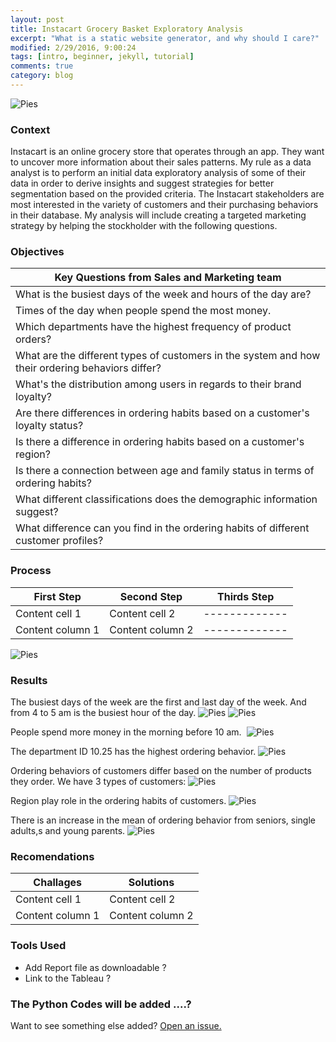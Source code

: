 ```yaml
---
layout: post
title: Instacart Grocery Basket Exploratory Analysis 
excerpt: "What is a static website generator, and why should I care?"
modified: 2/29/2016, 9:00:24
tags: [intro, beginner, jekyll, tutorial]
comments: true
category: blog
---
```


![Pies](https://morwarid1.github.io/images/instacart_images/bk.png) 


### Context 
Instacart is an online grocery store that operates through an app. They want to uncover more information about their sales patterns. My rule as a data analyst is to perform an initial data exploratory analysis of some of their data in order to derive insights and suggest strategies for better segmentation based on the provided criteria. The Instacart stakeholders are most interested in the variety of customers and their purchasing behaviors in their database. My analysis will include creating a targeted marketing strategy by helping the stockholder with the following questions. 


### Objectives



Key Questions from Sales and Marketing team |
---------------------------------------------------|
What is the busiest days of the week and hours of the day are? |
Times of the day when people spend the most money. |
Which departments have the highest frequency of product orders? |
What are the different types of customers in the system and how their ordering behaviors differ? |
What's the distribution among users in regards to their brand loyalty? |
Are there differences in ordering habits based on a customer's loyalty status? |
Is there a difference in ordering habits based on a customer's region? |
Is there a connection between age and family status in terms of ordering habits? |
What different classifications does the demographic information suggest? |
What difference can you find in the ordering habits of different customer profiles? |


### Process 

First Step | Second Step |  Thirds Step
------------ | ------------- | -------------
Content cell 1 | Content cell 2 | -------------
Content column 1 | Content column 2 |-------------
![Pies](https://morwarid1.github.io/images/instacart_images/population_flow.png) 




  
  
### Results
The busiest days of the week are the first and last day of the week. And from 4 to 5 am is the busiest hour of the day. 
![Pies](https://morwarid1.github.io/images/instacart_images/avgspentweek_loyalcust.png) 
![Pies](https://morwarid1.github.io/images/instacart_images/avgspent_loyalcust.png) 



People spend more money in the morning before 10 am. 
![Pies](https://morwarid1.github.io/images/instacart_images/C_order_Hour.png) 

The department ID 10.25 has the highest ordering behavior. 
![Pies](https://morwarid1.github.io/images/instacart_images/depart_ord.png) 

Ordering behaviors of customers differ based on the number of products they order.
We have 3 types of customers: 
![Pies](https://morwarid1.github.io/images/instacart_images/loyaly_flag.png) 

Region play role in the ordering habits of customers. 
![Pies](https://morwarid1.github.io/images/instacart_images/C_Region.png) 

There is an increase in the mean of ordering behavior from seniors, single adults,s and young parents. 
![Pies](https://morwarid1.github.io/images/instacart_images/C_Customers.png) 





### Recomendations

Challages | Solutions
------------ | -------------
Content cell 1 | Content cell 2
Content column 1 | Content column 2

### Tools Used 











- Add Report file as downloadable ?
- Link to the Tableau ?
















### The Python Codes will be added ....?

Want to see something else added? <a href="https://github.com/poole/poole/issues/new">Open an issue.</a>
